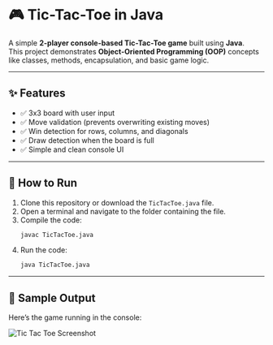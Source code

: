 # 🎮 Tic-Tac-Toe in Java

A simple **2-player console-based Tic-Tac-Toe game** built using **Java**.  
This project demonstrates **Object-Oriented Programming (OOP)** concepts like classes, methods, encapsulation, and basic game logic.

---

## ✨ Features
- ✅ 3x3 board with user input
- ✅ Move validation (prevents overwriting existing moves)
- ✅ Win detection for rows, columns, and diagonals
- ✅ Draw detection when the board is full
- ✅ Simple and clean console UI

---

## 🚀 How to Run

1. Clone this repository or download the `TicTacToe.java` file.
2. Open a terminal and navigate to the folder containing the file.
3. Compile the code:
   ```bash
   javac TicTacToe.java
4. Run the code:
   ```bash
   java TicTacToe.java

---

## 📸 Sample Output

Here’s the game running in the console:

![Tic Tac Toe Screenshot](screenshot.png)


